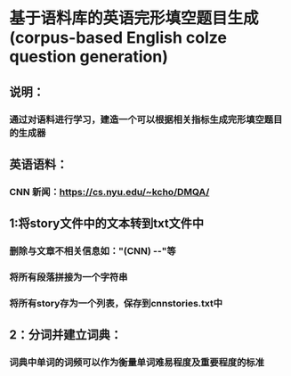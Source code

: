 # 基于语料库的英语完形填空题目生成(corpus-based English colze question generation)

## 说明：
### 通过对语料进行学习，建造一个可以根据相关指标生成完形填空题目的生成器

## 英语语料：
### CNN 新闻：https://cs.nyu.edu/~kcho/DMQA/

## 1:将story文件中的文本转到txt文件中
### 删除与文章不相关信息如："(CNN) --"等
### 将所有段落拼接为一个字符串
### 将所有story存为一个列表，保存到cnnstories.txt中

## 2：分词并建立词典：
###  词典中单词的词频可以作为衡量单词难易程度及重要程度的标准
